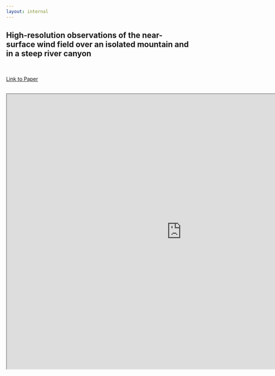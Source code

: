 ```yaml
---
layout: internal
---
```


## High-resolution observations of the near-surface wind field over an isolated mountain and in a steep river canyon



<br>

[Link to Paper](http://firelab.github.io/windninja/pdf/validation.pdf)

<br>

<iframe src="http://firelab.github.io/windninja/pdf/validation.pdf" style="background: #FFFFFF;" height="750"  width="950"></iframe>
